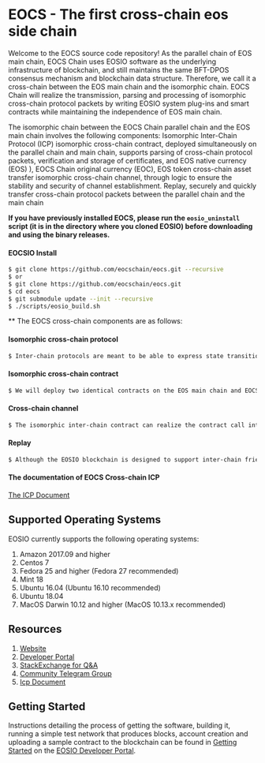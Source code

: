 # EOCS - The first cross-chain eos side chain

Welcome to the EOCS source code repository! As the parallel chain of EOS main chain, EOCS Chain uses EOSIO software as the underlying infrastructure of blockchain, and still maintains the same BFT-DPOS consensus mechanism and blockchain data structure. Therefore, we call it a cross-chain between the EOS main chain and the isomorphic chain. EOCS Chain will realize the transmission, parsing and processing of isomorphic cross-chain protocol packets by writing EOSIO system plug-ins and smart contracts while maintaining the independence of EOS main chain.

The isomorphic chain between the EOCS Chain parallel chain and the EOS main chain involves the following components: 
Isomorphic Inter-Chain Protocol (ICP) isomorphic cross-chain contract, deployed simultaneously on the parallel chain and main chain, supports parsing of cross-chain protocol packets, verification and storage of certificates, and EOS native currency (EOS) ), EOCS Chain original currency (EOC), EOS token cross-chain asset transfer isomorphic cross-chain channel, through logic to ensure the stability and security of channel establishment. Replay, securely and quickly transfer cross-chain protocol packets between the parallel chain and the main chain


**If you have previously installed EOCS, please run the `eosio_uninstall` script (it is in the directory where you cloned EOSIO) before downloading and using the binary releases.**

#### EOCSIO Install
```sh
$ git clone https://github.com/eocschain/eocs.git --recursive
$ or
$ git clone https://github.com/eocschain/eocs.git
$ cd eocs
$ git submodule update --init --recursive
$ ./scripts/eosio_build.sh
```

** The EOCS cross-chain components are as follows:

#### Isomorphic cross-chain protocol
```sh
$ Inter-chain protocols are meant to be able to express state transitions in decentralized inter-chain interoperability. Interoperability is the only point to be taken into consideration in building isomorphic inter-chain protocols, which are symmetric and two-way protocols. Based on the starting point of avoiding changes to the underlying EOSIO softwar e, we will implement inter-chain contracts that are deployed to both isomorphic chains. Therefore, the isomorphic inter-chain protocol is designed to contain data packets of state data and block certificates, and the Replay performs chain-to-chain packet relay, that is, the interface that calls the inter-chain contract.
```

#### Isomorphic cross-chain contract
```sh
$ We will deploy two identical contracts on the EOS main chain and EOCS. The contract account name is also eocseosioibc and provides an inter-chain operation interface for handling two-way transaction information.The ICP protocol is analyzed in the cross-chain contract, and the cross-chain transaction data is stored in the cross-chain contract ram to ensure the safety, openness, transparency and traceability of the cross-chain transaction. 
```
#### Cross-chain channel 
```sh
$ The isomorphic inter-chain contract can realize the contract call interface and perform inter-chain verification through the isomorphic inter-chain protocol. We need to introduce the concept of inter-chain channel as the connection channel between the inter-chain isomorphic contracts and pass the logic. Prove to ensure the stability and safety of the channel establishment. 
```
#### Replay
```sh
$ Although the EOSIO blockchain is designed to support inter-chain friendliness and the development of isomorphic inter-chain contracts on the EOSIO blockchain can express and record inter-chain intents themselves, EOSIO does not support contracts that can initiate inter-chain communication proactively and be externally called through the design interface. We will implement the EOSIO software plug-in to achieve the Replay of the isomorphic inter-chain contract, which can be deployed in the EOCS Chain and EOS main chain all nodes, and the relay is responsible for the EOCS Chain and real-time synchronization of bidirectional ICP packets linking to EOS main chain.
```

#### The documentation of EOCS Cross-chain ICP  
[The ICP Document](https://github.com/eocschain/eocs/blob/master/ICP.md)


## Supported Operating Systems
EOSIO currently supports the following operating systems:  
1. Amazon 2017.09 and higher
2. Centos 7
3. Fedora 25 and higher (Fedora 27 recommended)
4. Mint 18
5. Ubuntu 16.04 (Ubuntu 16.10 recommended)
6. Ubuntu 18.04
7. MacOS Darwin 10.12 and higher (MacOS 10.13.x recommended)

## Resources
1. [Website](https://www.eocs.io)
1. [Developer Portal](https://developers.eos.io)
1. [StackExchange for Q&A](https://eosio.stackexchange.com/)
1. [Community Telegram Group](https://t.me/eocschain)
1. [Icp Document](https://github.com/eocschain/eocs/blob/master/ICP.md)


<a name="gettingstarted"></a>
## Getting Started
Instructions detailing the process of getting the software, building it, running a simple test network that produces blocks, account creation and uploading a sample contract to the blockchain can be found in [Getting Started](https://developers.eos.io/eosio-nodeos/docs/overview-1) on the [EOSIO Developer Portal](https://developers.eos.io).
